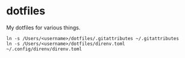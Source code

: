 # dotfiles

My dotfiles for various things.

```
ln -s /Users/<username>/dotfiles/.gitattributes ~/.gitattributes
ln -s /Users/<username>/dotfiles/direnv.toml ~/.config/direnv/direnv.toml
```
